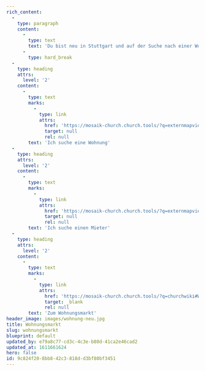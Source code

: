 ```yaml
---
rich_content:
  -
    type: paragraph
    content:
      -
        type: text
        text: 'Du bist neu in Stuttgart und auf der Suche nach einer Wohnung? Du hast ein Zimmer in deiner WG frei und suchst die passende Mitbewohnerin oder den passenden Mitbewohner? Du würdest gerne deine Wohnung zwischenvermieten? Dann bist du hier genau richtig! Einmal im Monat werden wir auf unserem Wohnungsmarkt alle neuen Angebote und Anfragen veröffentlichen. Schreib uns einfach was du brauchst oder anzubieten hast und wir nehmen dich mit auf!'
      -
        type: hard_break
  -
    type: heading
    attrs:
      level: '2'
    content:
      -
        type: text
        marks:
          -
            type: link
            attrs:
              href: 'https://mosaik-church.church.tools/?q=externmapview&g_id=482'
              target: null
              rel: null
        text: 'Ich suche eine Wohnung'
  -
    type: heading
    attrs:
      level: '2'
    content:
      -
        type: text
        marks:
          -
            type: link
            attrs:
              href: 'https://mosaik-church.church.tools/?q=externmapview&g_id=485'
              target: null
              rel: null
        text: 'Ich suche einen Mieter'
  -
    type: heading
    attrs:
      level: '2'
    content:
      -
        type: text
        marks:
          -
            type: link
            attrs:
              href: 'https://mosaik-church.church.tools/?q=churchwiki#WikiView/filterWikicategory_id:6/doc:main/'
              target: _blank
              rel: null
        text: 'Zum Wohnungsmarkt'
header_image: images/wohnung-neu.jpg
title: Wohnungsmarkt
slug: wohnungsmarkt
blueprint: default
updated_by: e79a8c77-cd3c-4c3e-b80d-41ca2e46cad2
updated_at: 1611661624
hero: false
id: 9c824f20-8bb8-42c3-818d-d3bf80bf3451
---
```

